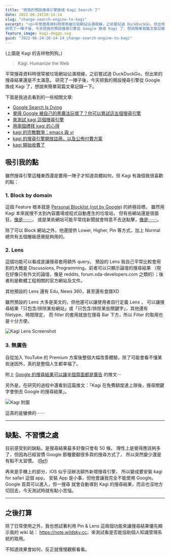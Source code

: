 ```yaml
---
title: "將我的預設搜尋引擎換成 Kagi Search 了"
date: 2022-06-24T20:14:14
slug: "change-search-engine-to-kagi"
excerpt: "<p>平常搜尋資料時很常被垃圾網站佔滿視線，之前嘗試過 DuckDuckGo，但出來的搜尋結果還是不太滿意。
研究了一陣子後，今天把我的預設搜尋引擎從 Google 換成 Kagi 了，想說簡單寫篇文章記錄一下⋯</p>"
feature_image: kagi-doggo.svg
guid: "2022-06-24-20-14-14_change-search-engine-to-kagi"
---
```


(上圖是 Kagi 的吉祥物狗狗。)

> Kagi: Humanize the Web

平常搜尋資料時很常被垃圾網站佔滿視線，之前嘗試過 DuckDuckGo，但出來的搜尋結果還是不太滿意。
研究了一陣子後，今天把我的預設搜尋引擎從 Google 換成 Kagi 了，想說來簡單寫篇文章記錄一下。

下面是我過去看到的一些相關文章:

- [Google Search Is Dying](https://dkb.io/post/google-search-is-dying)
- [覺得 Google 被自己的黑魔法玩壞了？你可以嘗試這五個搜尋引擎](https://blog.starrocket.io/posts/five-search-engines-other-than-google/)
- [來測試 kagi 這個搜尋引擎](https://blog.gslin.org/archives/2022/02/14/10549/來測試-kagi-這個搜尋引擎/)
- [用兩個禮拜 kagi 的心得](https://blog.gslin.org/archives/2022/03/03/10578/用兩個禮拜-kagi-的心得/)
- [kagi 的宗教戰爭：emacs 與 vi](https://blog.gslin.org/archives/2022/03/20/10617/kagi-的宗教戰爭：emacs-與-vi/)
- [kagi 的搜尋引擎開放註冊，以及公佈付費方案](https://blog.gslin.org/archives/2022/05/18/10705/kagi-的搜尋引擎開放註冊，以及公佈付費方案/)
- [kagi 開始收費了](https://blog.gslin.org/archives/2022/06/03/10729/kagi-開始收費了/)

## 吸引我的點

雖然搜尋引擎這種東西還是要用一陣子才知道具體如何，但 Kagi 有幾個我很喜歡的點：

### 1. Block by domain

這個 Feature 根本就是 [Personal Blocklist (not by Google)](https://addons.mozilla.org/en-US/firefox/addon/personal-blocklist/) 的終極目標。
雖然用 Kagi 本來就搜不太到內容農場或程式自動產生的垃圾站，
但有些網站還是很猖狂，[像是⋯⋯](https://twitter.com/codespawner/status/1533294636399153152)，
或是某些網站可能平常找新聞就會特意不去送點擊，[像是⋯⋯](https://twitter.com/yfw3u/status/1520791749353869312?s=20&t=VCyD4KgZYHHFNGQXLCnbkw)。

除了可以 Block 網站之外，他還提供 Lower, Higher, Pin 等方式，加上 Normal 總共有五個層級感覺挺夠用的。

### 2. Lens

這個功能可以看成是讓搜尋套用額外 query。
預設的 Lens 我自己平常比較會用到的大概是 Discussions, Programming。前者可以只顯示論壇的搜尋結果
（現在好像只有外文的論壇，像是 reddits, forum.xda-developers.com 之類的）；後者則是軟體工程相關的官方網站及文件。

其他預設的 Lens 還有 Edu, News 360，甚至還有食譜XD

雖然預設的 Lens 大多是英文的，但他還可以讓使用者自行定義 Lens ，
可以讓搜尋結果「只包含/排除某些網站」或「只包含/排除某些關鍵字」，其他還有 filetype、時間限定，
而 fitler 的套用就放在搜尋 Bar 下方，所以 Filter 的取用也是十分方便。

![Kagi Lens Screenshot](/images/kagi-lens.png)


### 3. 無廣告

自從加入 YouTube 的 Premium 方案後整個大幅改善體驗，除了可能會看不懂某些迷因外，真的是整個人生都幸福了。

附上 [Google 的搜尋結果可以讓半個頁面都是廣告](https://twitter.com/titanypw/status/342483378978844675?s=20&t=VCyD4KgZYHHFNGQXLCnbkw) 的推文⋯

另外是，在研究的過程中還看到這篇推文：「Kagi 在免費額度達上限後，搜尋關鍵字會倒去 Google 的搜尋結果」。

![Kagi 附圖](/images/Kagi-UX.png)

這真的是蠻佛的⋯⋯

---

## 缺點、不習慣之處

目前感受到的缺點，是搜尋結果最多好像只會有 50 條。
理性上是覺得應該夠多了，但因為已經習慣 Google 那種要翻很多頁的搜尋方式了，
所以突然變少還是有點不太習慣。 ([Ref](https://twitter.com/orsonwang/status/1540160342512177152?s=20&t=Qe39Zbm8LqDt8o4primfzg))

再來是手機上的部分，iOS 似乎沒辦法額外新增搜尋引擎，
所以變成要安裝 kagi for safari 這個 app。
安裝 App 是小事，但他會讓我完全不能使用 Google。Google 首頁可以進入，但一搜尋
就會自動導到 Kagi 的搜尋結果，而且也沒地方切回去，今天測試時就有點小苦惱。

---

## 之後打算

除了日常使用之外，我也想試著利用 Pin & Lens 這兩個功能來讓搜尋結果優先顯示我的 wiki 站：
<https://note.wildsky.cc>，來測試看是否能協助個人知識管理系統的取用。

不知道效果會如何，反正就慢慢觀察看看。
